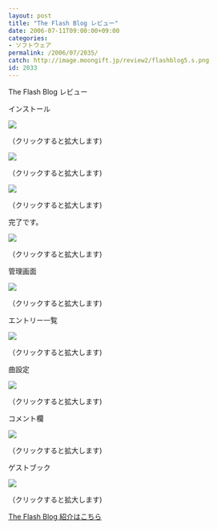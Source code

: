 ```yaml
---
layout: post
title: "The Flash Blog レビュー"
date: 2006-07-11T09:00:00+09:00
categories:
- ソフトウェア
permalink: /2006/07/2035/
catch: http://image.moongift.jp/review2/flashblog5.s.png
id: 2033
---
```

The Flash Blog レビュー  
<!--more-->

インストール

  

[![](http://image.moongift.jp/review2/flashblog1.s.png)](http://image.moongift.jp/review2/flashblog1.png)  
  
（クリックすると拡大します)

  

[![](http://image.moongift.jp/review2/flashblog2.s.png)](http://image.moongift.jp/review2/flashblog2.png)  
  
（クリックすると拡大します)

  

[![](http://image.moongift.jp/review2/flashblog3.s.png)](http://image.moongift.jp/review2/flashblog3.png)  
  
（クリックすると拡大します)

  

完了です。

  

[![](http://image.moongift.jp/review2/flashblog4.s.png)](http://image.moongift.jp/review2/flashblog4.png)  
  
（クリックすると拡大します)

  

管理画面

  

[![](http://image.moongift.jp/review2/flashblog5.s.png)](http://image.moongift.jp/review2/flashblog5.png)  
  
（クリックすると拡大します)

  

エントリー一覧

  

[![](http://image.moongift.jp/review2/flashblog6.s.png)](http://image.moongift.jp/review2/flashblog6.png)  
  
（クリックすると拡大します)

  

曲設定

  

[![](http://image.moongift.jp/review2/flashblog7.s.png)](http://image.moongift.jp/review2/flashblog7.png)  
  
（クリックすると拡大します)

  

コメント欄

  

[![](http://image.moongift.jp/review2/flashblog8.s.png)](http://image.moongift.jp/review2/flashblog8.png)  
  
（クリックすると拡大します)

  

ゲストブック

  

[![](http://image.moongift.jp/review2/flashblog9.s.png)](http://image.moongift.jp/review2/flashblog9.png)  
  
（クリックすると拡大します)

  

[The Flash Blog 紹介はこちら](http://oss.moongift.jp/intro/i-2031.html)


